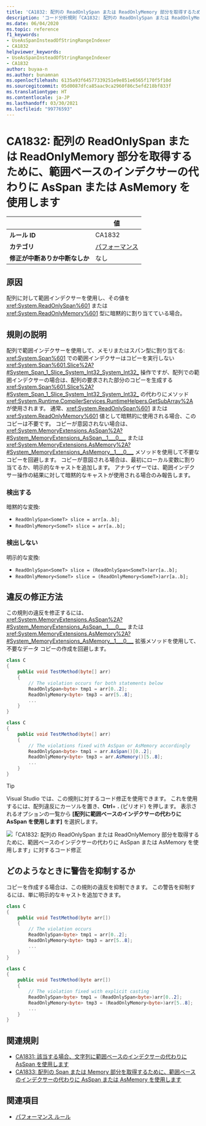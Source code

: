 ```yaml
---
title: 'CA1832: 配列の ReadOnlySpan または ReadOnlyMemory 部分を取得するために、範囲ベースのインデクサーの代わりに AsSpan または AsMemory を使用します (コード分析)'
description: 'コード分析規則「CA1832: 配列の ReadOnlySpan または ReadOnlyMemory 部分を取得するために、範囲ベースのインデクサーの代わりに AsSpan または AsMemory を使用します」について'
ms.date: 06/04/2020
ms.topic: reference
f1_keywords:
- UseAsSpanInsteadOfStringRangeIndexer
- CA1832
helpviewer_keywords:
- UseAsSpanInsteadOfStringRangeIndexer
- CA1832
author: buyaa-n
ms.author: bunamnan
ms.openlocfilehash: 6135a93f64577339251e9e851e6565f170f5f10d
ms.sourcegitcommit: 05d0087dfca85aac9ca2960f86c5efd218bf833f
ms.translationtype: HT
ms.contentlocale: ja-JP
ms.lasthandoff: 03/30/2021
ms.locfileid: "99776593"
---
```

# <a name="ca1832-use-asspan-or-asmemory-instead-of-range-based-indexers-for-getting-readonlyspan-or-readonlymemory-portion-of-an-array"></a>CA1832: 配列の ReadOnlySpan または ReadOnlyMemory 部分を取得するために、範囲ベースのインデクサーの代わりに AsSpan または AsMemory を使用します

| | 値 |
|-|-|
| **ルール ID** |CA1832|
| **カテゴリ** |[パフォーマンス](performance-warnings.md)|
| **修正が中断ありか中断なしか** |なし|

## <a name="cause"></a>原因

配列に対して範囲インデクサーを使用し、その値を <xref:System.ReadOnlySpan%601> または <xref:System.ReadOnlyMemory%601> 型に暗黙的に割り当てている場合。

## <a name="rule-description"></a>規則の説明

配列で範囲インデクサーを使用して、メモリまたはスパン型に割り当てる: <xref:System.Span%601> での範囲インデクサーはコピーを実行しない <xref:System.Span%601.Slice%2A?#System_Span_1_Slice_System_Int32_System_Int32_> 操作ですが、配列での範囲インデクサーの場合は、配列の要求された部分のコピーを生成する <xref:System.Span%601.Slice%2A?#System_Span_1_Slice_System_Int32_System_Int32_> の代わりにメソッド <xref:System.Runtime.CompilerServices.RuntimeHelpers.GetSubArray%2A> が使用されます。 通常、<xref:System.ReadOnlySpan%601> または <xref:System.ReadOnlyMemory%601> 値として暗黙的に使用される場合、このコピーは不要です。 コピーが意図されない場合は、<xref:System.MemoryExtensions.AsSpan%2A?#System_MemoryExtensions_AsSpan__1___0___> または <xref:System.MemoryExtensions.AsMemory%2A?#System_MemoryExtensions_AsMemory__1___0___> メソッドを使用して不要なコピーを回避します。 コピーが意図される場合は、最初にローカル変数に割り当てるか、明示的なキャストを追加します。 アナライザーでは、範囲インデクサー操作の結果に対して暗黙的なキャストが使用される場合のみ報告します。

### <a name="detects"></a>検出する

暗黙的な変換:

- `ReadOnlySpan<SomeT> slice = arr[a..b];`
- `ReadOnlyMemory<SomeT> slice = arr[a..b];`

### <a name="does-not-detect"></a>検出しない

明示的な変換:

- `ReadOnlySpan<SomeT> slice = (ReadOnlySpan<SomeT>)arr[a..b];`
- `ReadOnlyMemory<SomeT> slice = (ReadOnlyMemory<SomeT>)arr[a..b];`

## <a name="how-to-fix-violations"></a>違反の修正方法

この規則の違反を修正するには、<xref:System.MemoryExtensions.AsSpan%2A?#System_MemoryExtensions_AsSpan__1___0___> または <xref:System.MemoryExtensions.AsMemory%2A?#System_MemoryExtensions_AsMemory__1___0___> 拡張メソッドを使用して、不要なデータ コピーの作成を回避します。

```csharp
class C
{
    public void TestMethod(byte[] arr)
    {
        // The violation occurs for both statements below
        ReadOnlySpan<byte> tmp1 = arr[0..2];
        ReadOnlyMemory<byte> tmp3 = arr[5..8];
        ...
    }
}
```

```csharp
class C
{
    public void TestMethod(byte[] arr)
    {
        // The violations fixed with AsSpan or AsMemory accordingly
        ReadOnlySpan<byte> tmp1 = arr.AsSpan()[0..2];
        ReadOnlyMemory<byte> tmp3 = arr.AsMemory()[5..8];
        ...
    }
}
```

> [!TIP]
> Visual Studio では、この規則に対するコード修正を使用できます。 これを使用するには、配列違反にカーソルを置き、**Ctrl**+ **.** (ピリオド) を押します。 表示されるオプションの一覧から **[配列に範囲ベースのインデクサーの代わりに AsSpan を使用します]** を選択します。
>
> ![「CA1832: 配列の ReadOnlySpan または ReadOnlyMemory 部分を取得するために、範囲ベースのインデクサーの代わりに AsSpan または AsMemory を使用します」に対するコード修正](media/ca1832_codefix.png)

## <a name="when-to-suppress-warnings"></a>どのようなときに警告を抑制するか

コピーを作成する場合は、この規則の違反を抑制できます。 この警告を抑制するには、単に明示的なキャストを追加できます。

```csharp
class C
{
    public void TestMethod(byte arr[])
    {
        // The violation occurs
        ReadOnlySpan<byte> tmp1 = arr[0..2];
        ReadOnlyMemory<byte> tmp3 = arr[5..8];
        ...
    }
}
```

```csharp
class C
{
    public void TestMethod(byte arr[])
    {
        // The violation fixed with explicit casting
        ReadOnlySpan<byte> tmp1 = (ReadOnlySpan<byte>)arr[0..2];
        ReadOnlyMemory<byte> tmp3 = (ReadOnlyMemory<byte>)arr[5..8];
        ...
    }
}
```

## <a name="related-rules"></a>関連規則

- [CA1831: 該当する場合、文字列に範囲ベースのインデクサーの代わりに AsSpan を使用します](ca1831.md)
- [CA1833: 配列の Span または Memory 部分を取得するために、範囲ベースのインデクサーの代わりに AsSpan または AsMemory を使用します](ca1833.md)

## <a name="see-also"></a>関連項目

- [パフォーマンス ルール](performance-warnings.md)
